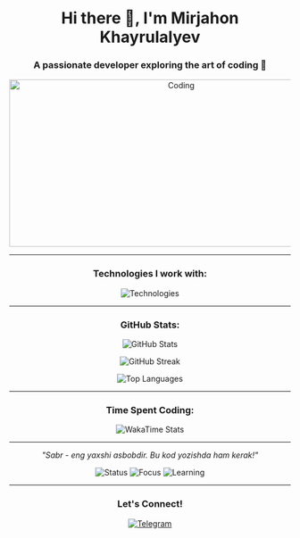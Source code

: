 <!-- Profilning Asosiy Qismi -->
<h1 align="center">Hi there 👋, I'm Mirjahon Khayrulalyev</h1>
<h3 align="center">A passionate developer exploring the art of coding 🌟</h3>

<!-- Animatsiyali banner -->
<p align="center">
  <img src="https://media.giphy.com/media/L1R1tvI9svkIWwpVYr/giphy.gif" alt="Coding" width="600" height="300"/>
</p>

---

<!-- Texnologiyalar -->
<h3 align="center">Technologies I work with:</h3>
<p align="center">
  <img src="https://skillicons.dev/icons?i=js,python,cpp,html,css,react,git,github,docker" alt="Technologies" />
</p>

---

<!-- Profil statistikasi -->
<h3 align="center">GitHub Stats:</h3>
<p align="center">
  <img src="https://github-readme-stats.vercel.app/api?username=yourusername&show_icons=true&theme=radical" alt="GitHub Stats" />
</p>

<p align="center">
  <img src="https://github-readme-streak-stats.herokuapp.com/?user=yourusername&theme=radical" alt="GitHub Streak" />
</p>

<p align="center">
  <img src="https://github-readme-stats.vercel.app/api/top-langs/?username=yourusername&layout=compact&theme=radical" alt="Top Languages" />
</p>

---

<!-- Dynamic WakaTime (Agar mavjud bo'lsa) -->
<h3 align="center">Time Spent Coding:</h3>
<p align="center">
  <img src="https://github-readme-stats.vercel.app/api/wakatime?username=yourusername&theme=radical" alt="WakaTime Stats" />
</p>

---

<!-- Iqtibos -->
<p align="center">
  <em>"Sabr - eng yaxshi asbobdir. Bu kod yozishda ham kerak!"</em>
</p>

<!-- Badge'lar -->
<p align="center">
  <img src="https://img.shields.io/badge/Status-Actively%20Coding-blue?style=for-the-badge&logo=github" alt="Status" />
  <img src="https://img.shields.io/badge/Focus-FullStack-yellow?style=for-the-badge" alt="Focus" />
  <img src="https://img.shields.io/badge/Learning-Cloud%20Computing-green?style=for-the-badge" alt="Learning" />
</p>

---

<!-- Telegram havolasi -->
<h3 align="center">Let's Connect!</h3>
<p align="center">
  <a href="https://t.me/yourtelegramusername" target="_blank">
    <img src="https://img.shields.io/badge/Telegram-2CA5E0?style=for-the-badge&logo=telegram&logoColor=white" alt="Telegram" />
  </a>
</p>
